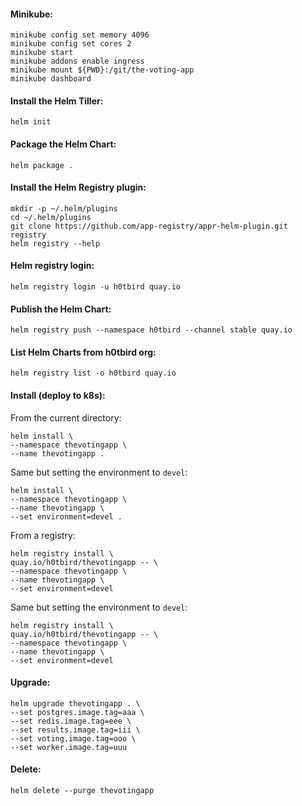 #### Minikube:
```
minikube config set memory 4096
minikube config set cores 2
minikube start
minikube addons enable ingress
minikube mount ${PWD}:/git/the-voting-app
minikube dashboard
```

#### Install the Helm Tiller:
```
helm init
```

#### Package the Helm Chart:

```
helm package .
```

#### Install the Helm Registry plugin:
```
mkdir -p ~/.helm/plugins
cd ~/.helm/plugins
git clone https://github.com/app-registry/appr-helm-plugin.git registry
helm registry --help
```

#### Helm registry login:
```
helm registry login -u h0tbird quay.io
```

#### Publish the Helm Chart:

```
helm registry push --namespace h0tbird --channel stable quay.io
```

#### List Helm Charts from h0tbird org:
```
helm registry list -o h0tbird quay.io
```

#### Install (deploy to k8s):

From the current directory:
```
helm install \
--namespace thevotingapp \
--name thevotingapp .
```

Same but setting the environment to `devel`:
```
helm install \
--namespace thevotingapp \
--name thevotingapp \
--set environment=devel .
```

From a registry:
```
helm registry install \
quay.io/h0tbird/thevotingapp -- \
--namespace thevotingapp \
--name thevotingapp \
--set environment=devel
```

Same but setting the environment to `devel`:
```
helm registry install \
quay.io/h0tbird/thevotingapp -- \
--namespace thevotingapp \
--name thevotingapp \
--set environment=devel
```

#### Upgrade:

```
helm upgrade thevotingapp . \
--set postgres.image.tag=aaa \
--set redis.image.tag=eee \
--set results.image.tag=iii \
--set voting.image.tag=ooo \
--set worker.image.tag=uuu
```

#### Delete:

```
helm delete --purge thevotingapp
```
